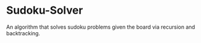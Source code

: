 # Sudoku-Solver
An algorithm that solves sudoku problems given the board via recursion and backtracking.
